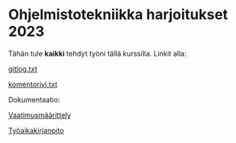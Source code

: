 # Ohjelmistotekniikka harjoitukset 2023

Tähän tule **kaikki** tehdyt työni tällä kurssilla.
Linkit alla:

[gitlog.txt](https://github.com/CristaHo/ot-harjoitustyo/blob/master/laskarit/viikko1/gitlog.txt)

[komentorivi.txt](https://github.com/CristaHo/ot-harjoitustyo/blob/master/laskarit/viikko1/komentorivi.txt)

Dokumentaatio:

[Vaatimusmäärittely](https://github.com/CristaHo/ot-harjoitustyo/blob/master/dokumentaatio/vatimusmaarittely.md)

[Työaikakirjanpito](https://github.com/CristaHo/ot-harjoitustyo/blob/master/dokumentaatio/tuntikirjanpito.md)

